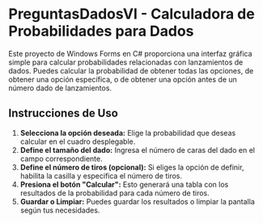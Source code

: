 # PreguntasDadosVI - Calculadora de Probabilidades para Dados

Este proyecto de Windows Forms en C# proporciona una interfaz gráfica simple para calcular probabilidades relacionadas con lanzamientos de dados. Puedes calcular la probabilidad de obtener todas las opciones, de obtener una opción específica, o de obtener una opción antes de un número dado de lanzamientos.

## Instrucciones de Uso

1. **Selecciona la opción deseada:** Elige la probabilidad que deseas calcular en el cuadro desplegable.
2. **Define el tamaño del dado:** Ingresa el número de caras del dado en el campo correspondiente.
3. **Define el número de tiros (opcional):** Si eliges la opción de definir, habilita la casilla y especifica el número de tiros.
4. **Presiona el botón "Calcular":** Esto generará una tabla con los resultados de la probabilidad para cada número de tiros.
5. **Guardar o Limpiar:** Puedes guardar los resultados o limpiar la pantalla según tus necesidades.

